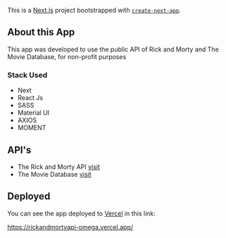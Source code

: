This is a [Next.js](https://nextjs.org/) project bootstrapped with [`create-next-app`](https://github.com/vercel/next.js/tree/canary/packages/create-next-app).

## About this App

This app was developed to use the public API of Rick and Morty and The Movie Database,
for non-profit purposes

### Stack Used
- Next
- React Js
- SASS
- Material UI
- AXIOS
- MOMENT

## API's
- The Rick and Morty API [visit](https://rickandmortyapi.com/)
- The Movie Database [visit](https://www.themoviedb.org/)

## Deployed
You can see the app deployed to [Vercel](https://vercel.com/) in this link:

https://rickandmortyapi-omega.vercel.app/


